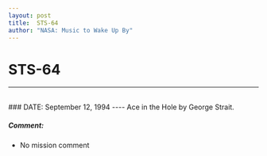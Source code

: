 ```yaml
---
layout: post
title:  STS-64
author: "NASA: Music to Wake Up By"
---
```


# STS-64
----
<br/>
### DATE: September 12, 1994
----
Ace in the Hole by George Strait.

##### Comment:
* No mission comment
